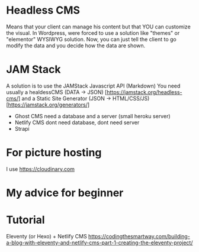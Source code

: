 # Headless CMS

Means that your client can manage his content but that YOU can customize the visual.
In Wordpress, were forced to use a solution like "themes" or "elementor" WYSIWYG solution.
Now, you can just tell the client to go modify the data and you decide how the data are shown.

# JAM Stack

A solution is to use the JAMStack
Javascript API (Markdown)
You need usually a healdessCMS (DATA -> JSON)
[https://jamstack.org/headless-cms/]
and a Static Site Generator (JSON -> HTML/CSS/JS)
[https://jamstack.org/generators/]

- Ghost CMS need a database and a server (small heroku server)
- Netlify CMS dont need database, dont need server
- Strapi

# For picture hosting

I use https://cloudinary.com

# My advice for beginner

# Tutorial

Eleventy (or Hexo) + Netlify CMS
https://codingthesmartway.com/building-a-blog-with-eleventy-and-netlify-cms-part-1-creating-the-eleventy-project/
